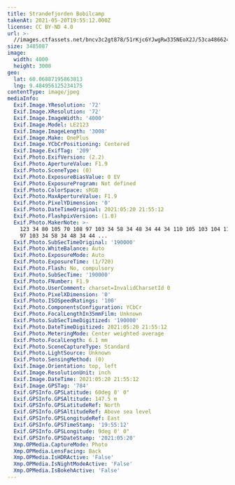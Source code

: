 ```yaml
---
title: Strandefjorden Bobilcamp
takenAt: 2021-05-20T19:55:12.000Z
license: CC BY-ND 4.0
url: >-
  //images.ctfassets.net/bncv3c2gt878/51rKjc6YJwgRw335NEoX2J/53ca486624c817901d438e20db621185/IMG_20210520_215512
size: 3485087
image:
  width: 4000
  height: 3008
geo:
  lat: 60.06887195863813
  lng: 9.484956125234175
contentType: image/jpeg
mediaInfo:
  Exif.Image.YResolution: '72'
  Exif.Image.XResolution: '72'
  Exif.Image.ImageWidth: '4000'
  Exif.Image.Model: LE2123
  Exif.Image.ImageLength: '3008'
  Exif.Image.Make: OnePlus
  Exif.Image.YCbCrPositioning: Centered
  Exif.Image.ExifTag: '209'
  Exif.Photo.ExifVersion: (2.2)
  Exif.Photo.ApertureValue: F1.9
  Exif.Photo.SceneType: (0)
  Exif.Photo.ExposureBiasValue: 0 EV
  Exif.Photo.ExposureProgram: Not defined
  Exif.Photo.ColorSpace: sRGB
  Exif.Photo.MaxApertureValue: F1.9
  Exif.Photo.PixelYDimension: '0'
  Exif.Photo.DateTimeOriginal: 2021:05:20 21:55:12
  Exif.Photo.FlashpixVersion: (1.0)
  Exif.Photo.MakerNote: >-
    123 34 80 105 70 108 97 103 34 58 34 48 34 44 34 110 105 103 104 116 70 108
    97 103 34 58 34 48 34 44 ...
  Exif.Photo.SubSecTimeOriginal: '190000'
  Exif.Photo.WhiteBalance: Auto
  Exif.Photo.ExposureMode: Auto
  Exif.Photo.ExposureTime: (1/720)
  Exif.Photo.Flash: No, compulsory
  Exif.Photo.SubSecTime: '190000'
  Exif.Photo.FNumber: F1.9
  Exif.Photo.UserComment: charset=InvalidCharsetId 0
  Exif.Photo.PixelXDimension: '0'
  Exif.Photo.ISOSpeedRatings: '100'
  Exif.Photo.ComponentsConfiguration: YCbCr
  Exif.Photo.FocalLengthIn35mmFilm: Unknown
  Exif.Photo.SubSecTimeDigitized: '190000'
  Exif.Photo.DateTimeDigitized: 2021:05:20 21:55:12
  Exif.Photo.MeteringMode: Center weighted average
  Exif.Photo.FocalLength: 6.1 mm
  Exif.Photo.SceneCaptureType: Standard
  Exif.Photo.LightSource: Unknown
  Exif.Photo.SensingMethod: (0)
  Exif.Image.Orientation: top, left
  Exif.Image.ResolutionUnit: inch
  Exif.Image.DateTime: 2021:05:20 21:55:12
  Exif.Image.GPSTag: '784'
  Exif.GPSInfo.GPSLatitude: 60deg 0' 0"
  Exif.GPSInfo.GPSAltitude: 147.5 m
  Exif.GPSInfo.GPSLatitudeRef: North
  Exif.GPSInfo.GPSAltitudeRef: Above sea level
  Exif.GPSInfo.GPSLongitudeRef: East
  Exif.GPSInfo.GPSTimeStamp: '19:55:12'
  Exif.GPSInfo.GPSLongitude: 9deg 0' 0"
  Exif.GPSInfo.GPSDateStamp: '2021:05:20'
  Xmp.OPMedia.CaptureMode: Photo
  Xmp.OPMedia.LensFacing: Back
  Xmp.OPMedia.IsHDRActive: 'False'
  Xmp.OPMedia.IsNightModeActive: 'False'
  Xmp.OPMedia.IsBokehActive: 'False'
---
```

